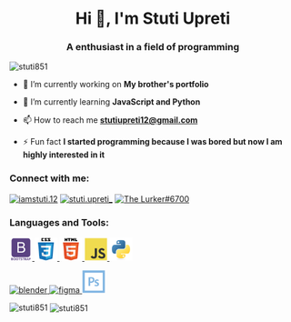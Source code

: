 <h1 align="center">Hi 👋, I'm Stuti Upreti</h1>
<h3 align="center">A enthusiast in a field of programming</h3>

<p align="left"> <img src="https://komarev.com/ghpvc/?username=stuti851&label=Profile%20views&color=0e75b6&style=flat" alt="stuti851" /> </p>

- 🔭 I’m currently working on **My brother's portfolio**

- 🌱 I’m currently learning **JavaScript and Python**

- 📫 How to reach me **stutiupreti12@gmail.com**

- ⚡ Fun fact **I started programming because I was bored but now I am highly interested in it**

<h3 align="left">Connect with me:</h3>
<p align="left">
<a href="https://fb.com/iamstuti.12" target="blank"><img align="center" src="https://raw.githubusercontent.com/rahuldkjain/github-profile-readme-generator/master/src/images/icons/Social/facebook.svg" alt="iamstuti.12" height="30" width="40" /></a>
<a href="https://instagram.com/stuti.upreti_" target="blank"><img align="center" src="https://raw.githubusercontent.com/rahuldkjain/github-profile-readme-generator/master/src/images/icons/Social/instagram.svg" alt="stuti.upreti_" height="30" width="40" /></a>
<a href="https://discord.gg/The Lurker#6700" target="blank"><img align="center" src="https://raw.githubusercontent.com/rahuldkjain/github-profile-readme-generator/master/src/images/icons/Social/discord.svg" alt="The Lurker#6700" height="30" width="40" /></a>
</p>

<h3 align="left">Languages and Tools:</h3>
<p align="left"> <a href="https://getbootstrap.com" target="_blank"> <img src="https://raw.githubusercontent.com/devicons/devicon/master/icons/bootstrap/bootstrap-plain-wordmark.svg" alt="bootstrap" width="40" height="40"/> </a> <a href="https://www.w3schools.com/css/" target="_blank"> <img src="https://raw.githubusercontent.com/devicons/devicon/master/icons/css3/css3-original-wordmark.svg" alt="css3" width="40" height="40"/> </a> <a href="https://www.w3.org/html/" target="_blank"> <img src="https://raw.githubusercontent.com/devicons/devicon/master/icons/html5/html5-original-wordmark.svg" alt="html5" width="40" height="40"/> </a> <a href="https://developer.mozilla.org/en-US/docs/Web/JavaScript" target="_blank"> <img src="https://raw.githubusercontent.com/devicons/devicon/master/icons/javascript/javascript-original.svg" alt="javascript" width="40" height="40"/> </a> <a href="https://www.python.org" target="_blank"> <img src="https://raw.githubusercontent.com/devicons/devicon/master/icons/python/python-original.svg" alt="python" width="40" height="40"/> </a> </p>

<p align="left"> <a href="https://www.blender.org/" target="_blank"> <img src="https://download.blender.org/branding/community/blender_community_badge_white.svg" alt="blender" width="40" height="40"/> </a> <a href="https://www.figma.com/" target="_blank"> <img src="https://www.vectorlogo.zone/logos/figma/figma-icon.svg" alt="figma" width="40" height="40"/> </a> <a href="https://www.photoshop.com/en" target="_blank"> <img src="https://raw.githubusercontent.com/devicons/devicon/master/icons/photoshop/photoshop-line.svg" alt="photoshop" width="40" height="40"/> </a> </p>

<p><img align="left"  src="https://github-readme-stats.vercel.app/api/top-langs?username=stuti851&show_icons=true&locale=en&layout=compact" alt="stuti851" /></p>

<p>&nbsp;<img align="center" src="https://github-readme-stats.vercel.app/api?username=stuti851&show_icons=true&locale=en" alt="stuti851" /></p>
